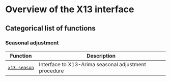 
# Overview of the X13 interface

## Categorical list of functions

### Seasonal adjustment

Function | Description
---|---
[`x13.season`](season.md) | Interface to X13-Arima seasonal adjustment procedure

